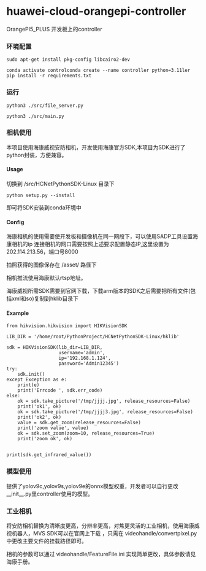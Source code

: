 # huawei-cloud-orangepi-controller
OrangePI5_PLUS 开发板上的controller


### 环境配置
```
sudo apt-get install pkg-config libcairo2-dev

conda activate controlconda create --name controller python=3.11ler
pip install -r requirements.txt
```

### 运行

```
python3 ./src/file_server.py

python3 ./src/main.py
```

### 相机使用
本项目使用海康威视安防相机，开发使用海康官方SDK,本项目为SDK进行了python封装，方便兼容。


#### Usage
切换到 /src/HCNetPythonSDK-Linux 目录下
```
python setup.py --install 
```
即可将SDK安装到conda环境中

#### Config
海康相机的使用需要使开发板和摄像机在同一网段下，可以使用SADP工具设置海康相机的ip
连接相机的网口需要按照上述要求配置静态IP,这里设置为202.114.213.56，端口号8000

拍照获得的图像保存在 /asset/ 路径下

相机推流使用海康默认rtsp地址。

海康威视所需SDK需要到官网下载，下载arm版本的SDK之后需要把所有文件(包括xml和so)复制到hklib目录下
#### Example
```
from hikvision.hikvision import HIKVisionSDK

LIB_DIR = '/home/root/PythonProject/HCNetPythonSDK-Linux/hklib'

sdk = HIKVisionSDK(lib_dir=LIB_DIR,
                   username='admin',
                   ip='192.168.1.124',
                   password='Admin12345')
try:
    sdk.init()
except Exception as e:
    print(e)
    print('Errcode ', sdk.err_code)
else:
    ok = sdk.take_picture('/tmp/jjjj.jpg', release_resources=False)
    print('ok1', ok)
    ok = sdk.take_picture('/tmp/jjjj3.jpg', release_resources=False)
    print('ok2', ok)
    value = sdk.get_zoom(release_resources=False)
    print('zoom value', value)
    ok = sdk.set_zoom(zoom=10, release_resources=True)
    print('zoom ok', ok)


print(sdk.get_infrared_value())
```
### 模型使用

提供了yolov9c,yolov9s,yolov9e的onnx模型权重，开发者可以自行更改__init__.py里controller使用的模型。

### 工业相机

将安防相机替换为清晰度更高，分辨率更高，对焦更灵活的工业相机，使用海康威视机器人，MVS SDK可以在官网上下载
，只需在 videohandle/convertpixel.py 中更改主要文件的挂载路径即可。

相机的参数可以通过 videohandle/FeatureFile.ini 实现简单更改，具体参数请见海康手册。